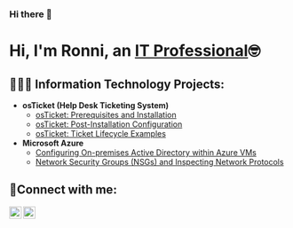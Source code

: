 ### Hi there 👋
<h1>Hi, I'm Ronni, an <a href="https://linkedin.com/in/ronni">IT Professional</a>🤓</h1>

<h2>👩🏾‍💻 Information Technology Projects:</h2>

- <b>osTicket (Help Desk Ticketing System)</b>
  - [osTicket: Prerequisites and Installation](https://github.com/RonniaMOS/osticket-prereqs)
  - [osTicket: Post-Installation Configuration](https://github.com/RonniaMOS/post-install-config)
  - [osTicket: Ticket Lifecycle Examples](https://github.com/RonniaMOS/ticket-lifecycle)
- <b>Microsoft Azure</b>
  - [Configuring On-premises Active Directory within Azure VMs](https://github.com/RonniaMOS/configure-ad)
  - [Network Security Groups (NSGs) and Inspecting Network Protocols](https://github.com/RonniaMOS/azure-network-protocols)

<h2>🤳Connect with me:</h2>

[<img align="left" alt="Josh | LinkedIn" width="22px" src="https://cdn.jsdelivr.net/npm/simple-icons@v3/icons/linkedin.svg" />][linkedin]
[<img align="left" alt="Josh | Instagram" width="22px" src="https://cdn.jsdelivr.net/npm/simple-icons@v3/icons/instagram.svg" />][instagram]

[instagram]: https://www.instagram.com/Ronni__amos
[linkedin]: https://linkedin.com/in/Josh

